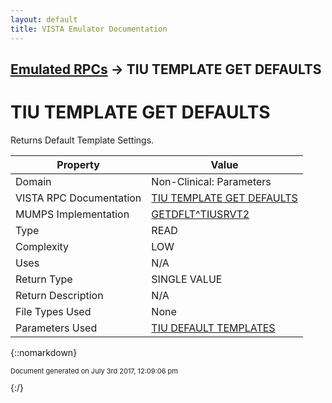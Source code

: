 ```yaml
---
layout: default
title: VISTA Emulator Documentation
---
```


## [Emulated RPCs](TableOfContents) &#8594; TIU TEMPLATE GET DEFAULTS
# TIU TEMPLATE GET DEFAULTS

Returns Default Template Settings.

Property | Value
--- | ---
Domain | Non-Clinical: Parameters
VISTA RPC Documentation | [TIU TEMPLATE GET DEFAULTS](../VISTARPC/TIU_TEMPLATE_GET_DEFAULTS)
MUMPS Implementation | [GETDFLT^TIUSRVT2](http://code.osehra.org/dox/Routine_TIUSRVT2_source.html)
Type | READ
Complexity | LOW
Uses | N/A
Return Type | SINGLE VALUE
Return Description | N/A
File Types Used | None
Parameters Used | [TIU DEFAULT TEMPLATES](../Parameters/TIU_DEFAULT_TEMPLATES)


{::nomarkdown} <br/><p style="font-size: 11px">Document generated on July 3rd 2017, 12:09:06 pm</p>{:/}